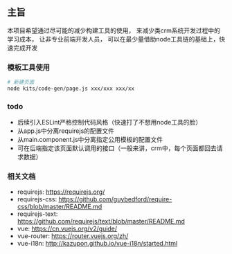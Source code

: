## 主旨

本项目希望通过尽可能的减少构建工具的使用，
来减少类crm系统开发过程中的学习成本，
让非专业前端开发人员，
可以在最少量借助node工具链的基础上，快速完成开发

### 模板工具使用

```sh
# 新建页面
node kits/code-gen/page.js xxx/xxx xxx/xx
```

### todo

- 后续引入ESLint严格控制代码风格（快速打了不想用node工具的脸）
- 从app.js中分离requirejs的配置文件
- 从main.component.js中分离指定公用模板的配置文件
- 可在后端指定该页面默认调用的接口（一般来讲，crm中，每个页面都回去请求数据）


### 相关文档

- requirejs: https://requirejs.org/
- requirejs-css: https://github.com/guybedford/require-css/blob/master/README.md
- requirejs-text: https://github.com/requirejs/text/blob/master/README.md
- vue: https://cn.vuejs.org/v2/guide/
- vue-router: https://router.vuejs.org/zh/
- vue-i18n: http://kazupon.github.io/vue-i18n/started.html

